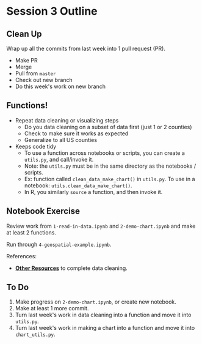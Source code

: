 # Session 3 Outline

## Clean Up 

Wrap up all the commits from last week into 1 pull request (PR).

* Make PR
* Merge
* Pull from `master`
* Check out new branch
* Do this week's work on new branch

## Functions!

* Repeat data cleaning or visualizing steps
    * Do you data cleaning on a subset of data first (just 1 or 2 counties)
    * Check to make sure it works as expected
    * Generalize to all US counties
* Keeps code tidy
    * To use a function across notebooks or scripts, you can create a `utils.py`, and call/invoke it.
    * Note: the `utils.py` must be in the same directory as the notebooks / scripts.
    * Ex: function called `clean_data_make_chart()` in `utils.py`. To use in a notebook: `utils.clean_data_make_chart()`.
    * In R, you similarly `source` a function, and then invoke it.


## Notebook Exercise

Review work from `1-read-in-data.ipynb` and `2-demo-chart.ipynb` and make at least 2 functions.

Run through `4-geospatial-example.ipynb`.

References:
* **[Other Resources](../other_resources.md)** to complete data cleaning.

## To Do 
1. Make progress on `2-demo-chart.ipynb`, or create new notebook.
1. Make at least 1 more commit.
1. Turn last week's work in data cleaning into a function and move it into `utils.py`.
1. Turn last week's work in making a chart into a function and move it into `chart_utils.py`.

